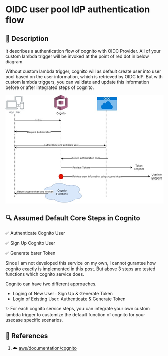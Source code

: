 # OIDC user pool IdP authentication flow

## 📖 Description
It describes a authentication flow of cognito with OIDC Provider. All of your custom lambda trigger will be invoked at the point of red dot in below diagram.

Without custom lambda trigger, cognito will as default create user into user pool based on the user information, which is retrieved by OIDC IdP. But with custom lambda triggers, you can validate and update this information before or after integrated steps of cognito.

![](./images/cognito_flow.jpg)


## 🔍 Assumed Default Core Steps in Cognito
✅ Authenticate Cognito User

✅ Sign Up Cognito User

✅ Generate barer Token

Since I am not developed this service on my own, I cannot gurantee how cognito exactly is implemented in this post. But above 3 steps are tested functions which cognito service does.

Cognito can have two different approaches.
- Loging of New User : Sign Up & Generate Token
- Login of Existing User: Authenticate & Generate Token

✨ For each cognito service steps, you can integrate your own custom lambda trigger to customize the default function of cognito for your usecase specific scenarios.


## 👀 References
1. ☁️ [aws/documentation/cognito](https://docs.aws.amazon.com/cognito/latest/developerguide/cognito-user-pools-oidc-flow.html)
